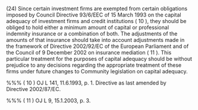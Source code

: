 (24) Since certain investment firms are exempted from certain obligations imposed by Council Directive 93/6/EEC of 15 March 1993 on the capital adequacy of investment firms and credit institutions ( 10 ), they should be obliged to hold either a minimum amount of capital or professional indemnity insurance or a combination of both. The adjustments of the amounts of that insurance should take into account adjustments made in the framework of Directive 2002/92/EC of the European Parliament and of the Council of 9 December 2002 on insurance mediation ( 11 ). This particular treatment for the purposes of capital adequacy should be without prejudice to any decisions regarding the appropriate treatment of these firms under future changes to Community legislation on capital adequacy.

%%% ( 10 ) OJ L 141, 11.6.1993, p. 1. Directive as last amended by Directive 2002/87/EC.

%%% ( 11 ) OJ L 9, 15.1.2003, p. 3.